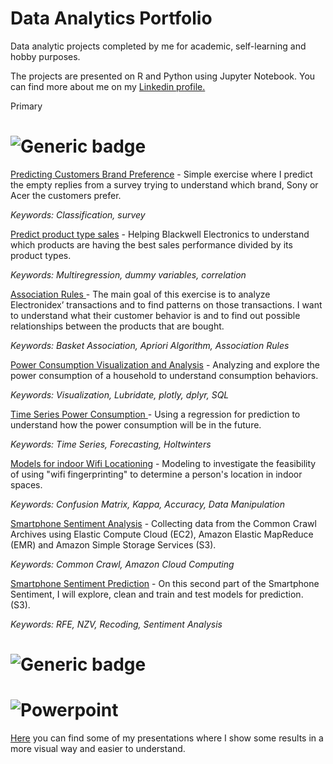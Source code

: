 # Data Analytics Portfolio
Data analytic projects completed by me for academic, self-learning and hobby purposes. 

The projects are presented on R and Python using Jupyter Notebook. You can find more about me on my <a href="https://www.linkedin.com/in/ffmc">Linkedin profile.</a>

<span class="badge badge-primary">Primary</span>

<h1><a href="https://shields.io/" rel="nofollow"></a>
<img src="https://camo.githubusercontent.com/8e243082ea9adce57f4ba331501a56f6f58e88d4/68747470733a2f2f696d672e736869656c64732e696f2f62616467652f522d76332e342e332d6530613132632e737667" alt="Generic badge" data-canonical-src="https://img.shields.io/badge/R-v3.4.3-e0a12c.svg" style="max-width:100%;"></h1>

<a href="https://github.com/ffmc/data-analytics-portfolio/blob/master/Classification/Predicting%20which%20brand%20customer%20prefer.ipynb">Predicting Customers Brand Preference</a> - Simple exercise where I predict the empty replies from a survey trying to understand which brand, Sony or Acer the customers prefer.  

<i>Keywords: Classification, survey </i> 

<a href="https://github.com/ffmc/data-analytics-portfolio/blob/master/Multiple%20Regression/Predict%20product%20type%20sales.ipynb">Predict product type sales</a> - Helping Blackwell Electronics to understand which products are having the best sales performance divided by its product types. 

<i>Keywords: Multiregression, dummy variables, correlation</i>

<a href="https://github.com/ffmc/data-analytics-portfolio/blob/master/Association%20Rules/Market%20Basket%20Association.ipynb">Association Rules </a>- The main goal of this exercise is to analyze Electronidex’ transactions and to find patterns on those transactions. I want to understand what their customer behavior is and to find out possible relationships between the products that are bought.

<i>Keywords: Basket Association, Apriori Algorithm, Association Rules</i>

<a href="https://github.com/ffmc/data-analytics-portfolio/blob/master/Power%20Consumption%20Visualization%20and%20Analysis/Power%20Consumption%20Visualization%20and%20Analysis.ipynb">Power Consumption Visualization and Analysis</a> - Analyzing and explore the power consumption of a household to understand consumption behaviors.

<i>Keywords: Visualization, Lubridate, plotly, dplyr, SQL</i>

<a href="https://github.com/ffmc/data-analytics-portfolio/blob/master/Time%20Series%20for%20Power%20Consumption%20Forecasting/Power%20Consumption%20Visualization%20and%20Analysis.ipynb">Time Series Power Consumption </a> - Using a regression for prediction to understand how the power consumption will be in the future.

<i>Keywords: Time Series, Forecasting, Holtwinters </i>

<a href="https://github.com/ffmc/data-analytics-portfolio/blob/master/Models%20for%20indoor%20Wifi%20Locationing/Models%20for%20indoor%20Wifi%20Locationing.ipynb">Models for indoor Wifi Locationing</a> - Modeling to investigate the feasibility of using "wifi fingerprinting" to determine a person's location in indoor spaces.

<i>Keywords: Confusion Matrix, Kappa, Accuracy, Data Manipulation </i>

<a href="https://github.com/ffmc/data-analytics-portfolio/blob/master/Smartphone%20Sentiment%20Analysis/Smartphone%20Sentiment%20Analysis.ipynb">Smartphone Sentiment Analysis</a> - Collecting data from the Common Crawl Archives using Elastic Compute Cloud (EC2), Amazon Elastic MapReduce (EMR) and Amazon Simple Storage Services (S3).

<i>Keywords: Common Crawl, Amazon Cloud Computing </i>

<a href="https://github.com/ffmc/data-analytics-portfolio/blob/master/Smartphone%20Sentiment%20Prediction/Smartphone%20Sentiment%20Prediction.ipynb">Smartphone Sentiment Prediction</a> - On this second part of the Smartphone Sentiment, I will explore, clean and train and test models for prediction.  (S3).

<i>Keywords: RFE, NZV, Recoding, Sentiment Analysis </i>


<h1><img src="https://camo.githubusercontent.com/6117347ef31c23867634d68d8ca5063a6d53d6dc/68747470733a2f2f696d672e736869656c64732e696f2f62616467652f507974686f6e2d76332e302d3733623561372e737667" alt="Generic badge" data-canonical-src="https://img.shields.io/badge/Python-v3.0-73b5a7.svg" style="max-width:100%;"></h1>

<h1> <img src="https://img.shields.io/badge/PowerPoint-Presentations%20and%20Visualizations-orange" alt="Powerpoint" style="max-width:100%;"></h1>

<a href="https://github.com/ffmc/data-analytics-portfolio/tree/master/Presentations">Here</a> you can find some of my presentations where I show some results in a more visual way and easier to understand.



